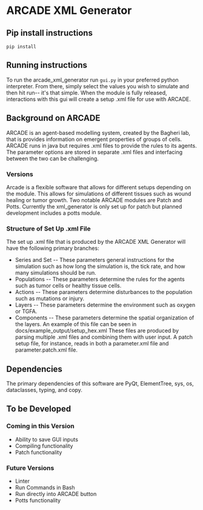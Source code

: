# ARCADE XML Generator

## Pip install instructions
```
pip install 
```
## Running instructions
To run the arcade_xml_generator run ```gui.py``` in your preferred python interpreter. From there, simply select the values you wish to simulate and then hit run-- it's that simple. 
When the module is fully released, interactions with this gui will create a setup .xml file for use with ARCADE.

## Background on ARCADE
ARCADE is an agent-based modelling system, created by the Bagheri lab, that is provides information on emergent properties of groups of cells. ARCADE runs in java but requires .xml files to provide the rules to its agents. The parameter options are stored in separate .xml files and interfacing between the two can be challenging. 
### Versions
Arcade is a flexible software that allows for different setups depending on the module. This allows for simulations of different tissues such as wound healing or tumor growth. Two notable ARCADE modules are Patch and Potts. Currently the xml_generator is only set up for patch but planned development includes a potts module. 
### Structure of Set Up .xml File
The set up .xml file that is produced by the ARCADE XML Generator will have the following primary branches:
* Series and Set -- These parameters general instructions for the simulation such as how long the simulation is, the tick rate, and how many simulations should be run. 
* Populations -- These parameters determine the rules for the agents such as tumor cells or healthy tissue cells.
* Actions -- These parameters determine disturbances to the population such as mutations or injury.
* Layers -- These parameters determine the environment such as oxygen or TGFA.
* Components -- These parameters determine the spatial organization of the layers. 
  An example of this file can be seen in docs/example_output/setup_hex.xml
These files are produced by parsing multiple .xml files and combining them with user input. A patch setup file, for instance, reads in both a parameter.xml file and parameter.patch.xml file.


## Dependencies
The primary dependencies of this software are PyQt, ElementTree, sys, os, dataclasses, typing, and copy.

## To be Developed
### Coming in this Version
* Ability to save GUI inputs
* Compiling functionality
* Patch functionality

### Future Versions
* Linter
* Run Commands in Bash
* Run directly into ARCADE button
* Potts functionality
